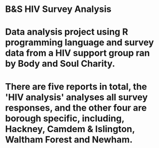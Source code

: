 # B&S HIV Survey Analysis
# Data analysis project using R programming language and survey data from a HIV support group ran by Body and Soul Charity.
# There are five reports in total, the 'HIV analysis' analyses all survey responses, and the other four are borough specific, including, Hackney, Camdem & Islington, Waltham Forest and Newham.   
